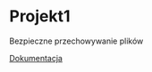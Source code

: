 # Projekt1
Bezpieczne przechowywanie plików

<a href="https://github.com/jstefaniak99/projekt1/tree/4c34fb3a1a56e1db0ebedf8e90ef651e7ab441f0/dokumentacja">Dokumentacja</a>
